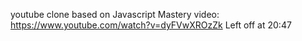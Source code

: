 youtube clone based on Javascript Mastery video: https://www.youtube.com/watch?v=dyFVwXROzZk
Left off at 20:47

